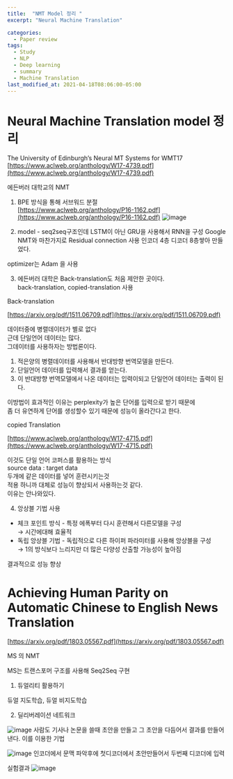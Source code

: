 ```yaml
---
title:  "NMT Model 정리 "
excerpt: "Neural Machine Translation"

categories:
  - Paper review
tags:
  - Study
  - NLP
  - Deep learning
  - summary
  - Machine Translation
last_modified_at: 2021-04-18T08:06:00-05:00
---  
```

Neural Machine Translation model 정리
==============================
The University of Edinburgh’s Neural MT Systems for WMT17   
[https://www.aclweb.org/anthology/W17-4739.pdf](https://www.aclweb.org/anthology/W17-4739.pdf)

에든버러 대학교의 NMT

1. BPE 방식을 통해 서브워드 분절   
[https://www.aclweb.org/anthology/P16-1162.pdf](https://www.aclweb.org/anthology/P16-1162.pdf)
![image](https://user-images.githubusercontent.com/60643542/115144280-d1272f00-a086-11eb-88f4-4fb93117d62b.png)

   
2. model - seq2seq구조인데 LSTM이 아닌 GRU을 사용해서 
   RNN을 구성 Google NMT와 마찬가지로 Residual connection 사용 인코더 4층 디코더 8층쌓아 만들었다. 

optimizer는 Adam 을 사용 

3. 에든버러 대학은 Back-translation도 처음 제안한 곳이다.    
   back-translation, copied-translation 사용
   
Back-translation

[https://arxiv.org/pdf/1511.06709.pdf](https://arxiv.org/pdf/1511.06709.pdf)

데이터중에 병렬데이터가 별로 없다   
근데 단일언어 데이터는 많다.   
그데이터를 사용하자는 방법론이다. 

1. 적은양의 병렬데이터를 사용해서 반대방향 번역모델을 만든다.
2. 단일언어 데이터를 입력해서 결과를 얻는다.
3. 이 반대방향 번역모델에서 나온 데이터는 입력이되고 단일언어 데이터는 출력이 된다. 

이방법이 효과적인 이유는 perplexity가 높은 단어를 입력으로 받기 때문에    
좀 더 유연하게 단어를 생성할수 있기 때문에 성능이 올라간다고 한다. 

copied Translation

[https://www.aclweb.org/anthology/W17-4715.pdf](https://www.aclweb.org/anthology/W17-4715.pdf)

이것도 단일 언어 코퍼스를 활용하는 방식   
source data : target data   
두개에 같은 데이터를 넣어 훈련시키는것   
적용 하니까 대체로 성능이 향상되서 사용하는것 같다.   
이유는 안나와있다.
   
4. 앙상블 기법 사용
 
-  체크 포인트 방식 - 특정 에폭부터 다시 훈련해서 다른모델을 구성   
    → 시간에대해 효율적
-  독립 앙상블 기법 - 독립적으로 다른 하이퍼 파라미터를 사용해 앙상블을 구성  
   → 1의 방식보다 느리지만 더 많은 다양성 산출할 가능성이 높아짐

결과적으로 성능 향상

# Achieving Human Parity on Automatic Chinese to English News Translation

[https://arxiv.org/pdf/1803.05567.pdf](https://arxiv.org/pdf/1803.05567.pdf)

MS 의 NMT

MS는 트랜스포머 구조를 사용해 Seq2Seq 구현

1. 듀얼리티 활용하기

듀얼 지도학습, 듀얼 비지도학습 

2. 딜리버레이션 네트워크

![image](https://user-images.githubusercontent.com/60643542/115144288-e439ff00-a086-11eb-9f4d-1fc1dc3394d5.png)
사람도 기사나 논문을 쓸때 초안을 만들고 그 초안을 다듬어서 결과를 만들어낸다.
이를 이용한 기법

![image](https://user-images.githubusercontent.com/60643542/115144302-ee5bfd80-a086-11eb-8170-77e913af089e.png)
인코더에서 문맥 파악후에 첫디코더에서 초안만들어서 두번째 디코더에 입력

실험결과
![image](https://user-images.githubusercontent.com/60643542/115144306-f6b43880-a086-11eb-80da-f269cd220ab0.png)